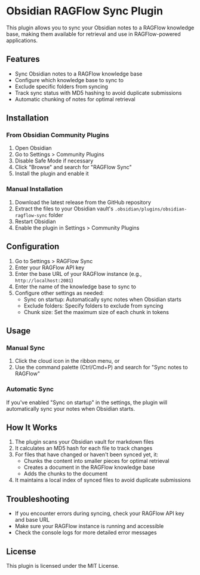 # Obsidian RAGFlow Sync Plugin

This plugin allows you to sync your Obsidian notes to a RAGFlow knowledge base, making them available for retrieval and use in RAGFlow-powered applications.

## Features

- Sync Obsidian notes to a RAGFlow knowledge base
- Configure which knowledge base to sync to
- Exclude specific folders from syncing
- Track sync status with MD5 hashing to avoid duplicate submissions
- Automatic chunking of notes for optimal retrieval

## Installation

### From Obsidian Community Plugins

1. Open Obsidian
2. Go to Settings > Community Plugins
3. Disable Safe Mode if necessary
4. Click "Browse" and search for "RAGFlow Sync"
5. Install the plugin and enable it

### Manual Installation

1. Download the latest release from the GitHub repository
2. Extract the files to your Obsidian vault's `.obsidian/plugins/obsidian-ragflow-sync` folder
3. Restart Obsidian
4. Enable the plugin in Settings > Community Plugins

## Configuration

1. Go to Settings > RAGFlow Sync
2. Enter your RAGFlow API key
3. Enter the base URL of your RAGFlow instance (e.g., `http://localhost:2081`)
4. Enter the name of the knowledge base to sync to
5. Configure other settings as needed:
   - Sync on startup: Automatically sync notes when Obsidian starts
   - Exclude folders: Specify folders to exclude from syncing
   - Chunk size: Set the maximum size of each chunk in tokens

## Usage

### Manual Sync

1. Click the cloud icon in the ribbon menu, or
2. Use the command palette (Ctrl/Cmd+P) and search for "Sync notes to RAGFlow"

### Automatic Sync

If you've enabled "Sync on startup" in the settings, the plugin will automatically sync your notes when Obsidian starts.

## How It Works

1. The plugin scans your Obsidian vault for markdown files
2. It calculates an MD5 hash for each file to track changes
3. For files that have changed or haven't been synced yet, it:
   - Chunks the content into smaller pieces for optimal retrieval
   - Creates a document in the RAGFlow knowledge base
   - Adds the chunks to the document
4. It maintains a local index of synced files to avoid duplicate submissions

## Troubleshooting

- If you encounter errors during syncing, check your RAGFlow API key and base URL
- Make sure your RAGFlow instance is running and accessible
- Check the console logs for more detailed error messages

## License

This plugin is licensed under the MIT License.
